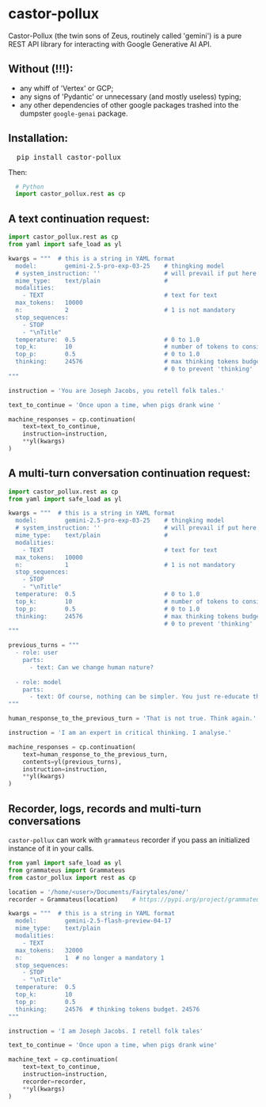 # castor-pollux
Castor-Pollux (the twin sons of Zeus, routinely called 'gemini') is a pure REST API library for interacting with Google Generative AI API.

## Without (!!!):
- any whiff of 'Vertex' or GCP;
- any signs of 'Pydantic' or unnecessary (and mostly useless) typing;
- any other dependencies of other google packages trashed into the dumpster `google-genai` package.

## Installation:
<pre>
  pip install castor-pollux
</pre>
Then:
```Python
  # Python
  import castor_pollux.rest as cp
```
## A text continuation request:
```Python
import castor_pollux.rest as cp
from yaml import safe_load as yl

kwargs = """  # this is a string in YAML format
  model:        gemini-2.5-pro-exp-03-25    # thingking model
  # system_instruction: ''                  # will prevail if put here
  mime_type:    text/plain                  #
  modalities:
    - TEXT                                  # text for text
  max_tokens:   10000
  n:            2                           # 1 is not mandatory
  stop_sequences:
    - STOP
    - "\nTitle"
  temperature:  0.5                         # 0 to 1.0
  top_k:        10                          # number of tokens to consider.
  top_p:        0.5                         # 0 to 1.0
  thinking:     24576                       # max thinking tokens budget; 
                                            # 0 to prevent 'thinking'
"""

instruction = 'You are Joseph Jacobs, you retell folk tales.'

text_to_continue = 'Once upon a time, when pigs drank wine '

machine_responses = cp.continuation(
    text=text_to_continue,
    instruction=instruction,
    **yl(kwargs)
)
```
## A multi-turn conversation continuation request:
```Python
import castor_pollux.rest as cp
from yaml import safe_load as yl

kwargs = """  # this is a string in YAML format
  model:        gemini-2.5-pro-exp-03-25    # thingking model
  # system_instruction: ''                  # will prevail if put here
  mime_type:    text/plain                  #
  modalities:
    - TEXT                                  # text for text
  max_tokens:   10000
  n:            1                           # 1 is not mandatory
  stop_sequences:
    - STOP
    - "\nTitle"
  temperature:  0.5                         # 0 to 1.0
  top_k:        10                          # number of tokens to consider.
  top_p:        0.5                         # 0 to 1.0
  thinking:     24576                       # max thinking tokens budget; 
                                            # 0 to prevent 'thinking'
"""

previous_turns = """
  - role: user
    parts:
      - text: Can we change human nature?
    
  - role: model
    parts:
      - text: Of course, nothing can be simpler. You just re-educate them.
"""

human_response_to_the_previous_turn = 'That is not true. Think again.'

instruction = 'I am an expert in critical thinking. I analyse.'

machine_responses = cp.continuation(
    text=human_response_to_the_previous_turn,
    contents=yl(previous_turns),
    instruction=instruction,
    **yl(kwargs)
)
``` 
## Recorder, logs, records and multi-turn conversations
`castor-pollux` can work with `grammateus` recorder if you pass an initialized instance of it in your calls.
```python
from yaml import safe_load as yl
from grammateus import Grammateus
from castor_pollux import rest as cp

location = '/home/<user>/Documents/Fairytales/one/'
recorder = Grammateus(location)    # https://pypi.org/project/grammateus/

kwargs = """  # this is a string in YAML format
  model:        gemini-2.5-flash-preview-04-17
  mime_type:    text/plain
  modalities:
    - TEXT
  max_tokens:   32000
  n:            1  # no longer a mandatory 1
  stop_sequences:
    - STOP
    - "\nTitle"
  temperature:  0.5
  top_k:        10
  top_p:        0.5
  thinking:     24576  # thinking tokens budget. 24576
"""

instruction = 'I am Joseph Jacobs. I retell folk tales'

text_to_continue = 'Once upon a time, when pigs drank wine'

machine_text = cp.continuation(
    text=text_to_continue,
    instruction=instruction,
    recorder=recorder,
    **yl(kwargs)
)
```
